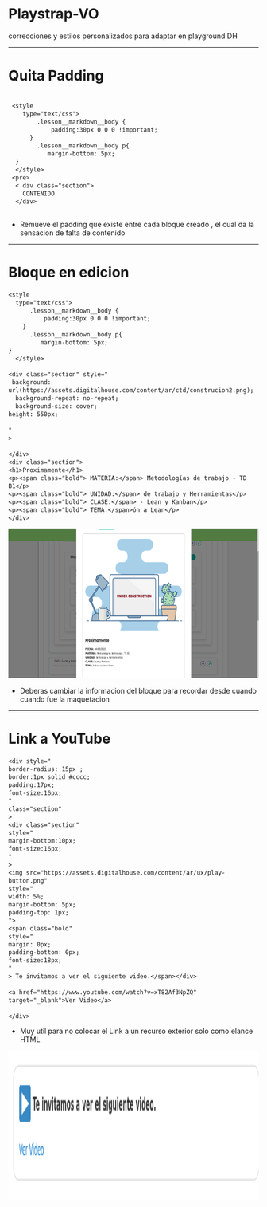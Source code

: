 # Playstrap-VO
correcciones y estilos personalizados para adaptar en playground DH

____

# Quita Padding


```

 <style 
    type="text/css">
        .lesson__markdown__body {
            padding:30px 0 0 0 !important;
      }
        .lesson__markdown__body p{
           margin-bottom: 5px;
  }
  </style>
 <pre>
  < div class="section">
    CONTENIDO
  </div>  


```
 
 - Remueve el padding que existe entre cada bloque creado , el cual da la sensacion de falta de contenido


_____

# Bloque en edicion

```
<style 
  type="text/css">
      .lesson__markdown__body {
          padding:30px 0 0 0 !important;
    }
      .lesson__markdown__body p{
         margin-bottom: 5px;
}
  </style>

<div class="section" style="
 background: url(https://assets.digitalhouse.com/content/ar/ctd/construcion2.png);
  background-repeat: no-repeat;
  background-size: cover;
height: 550px;

"
>

</div>
<div class="section">
<h1>Proximamente</h1>
<p><span class="bold"> MATERIA:</span> Metodologías de trabajo - TD B1</p>
<p><span class="bold"> UNIDAD:</span> de trabajo y Herramientas</p>
<p><span class="bold"> CLASE:</span> - Lean y Kanban</p>
<p><span class="bold"> TEMA:</span>ón a Lean</p>
</div>
```


<img src="https://raw.githubusercontent.com/ortizvictorw/Playtrap-VO/main/Screenshot_2021-03-24%20Playground%20Digital%20House(4).png" alt="Kitten"
	title="" width="550" height="300"/>


- Deberas cambiar la informacion del bloque para recordar desde cuando cuando fue la maquetacion

____
# Link a YouTube
```
<div style="
border-radius: 15px ;
border:1px solid #cccc;
padding:17px;
font-size:16px;
" 
class="section"
>
<div class="section"
style="
margin-bottom:10px;
font-size:16px;
"
>
<img src="https://assets.digitalhouse.com/content/ar/ux/play-button.png"
style="
width: 5%;
margin-bottom: 5px;
padding-top: 1px;
">
<span class="bold"
style="
margin: 0px;
padding-bottom: 0px;
font-size:18px;
"
> Te invitamos a ver el siguiente video.</span></div>
 
<a href="https://www.youtube.com/watch?v=xT82Af3NpZQ" target="_blank">Ver Video</a>

</div>
```
- Muy util para no colocar el Link a un recurso exterior solo como elance HTML

<img src="https://raw.githubusercontent.com/ortizvictorw/Playtrap-VO/main/Screenshot_2021-03-24%20Playground%20Digital%20House(1).png" alt="" title="A cute kitten" width="550" height="300"/>
